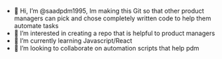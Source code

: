 - 👋 Hi, I’m @saadpdm1995, Im making this Git so that other product managers can pick and chose completely written code to help them automate tasks
- 👀 I’m interested in creating a repo that is helpful to product managers
- 🌱 I’m currently learning Javascript/React 
- 💞️ I’m looking to collaborate on automation scripts that help pdm

<!---
saadpdm1995/saadpdm1995 is a ✨ special ✨ repository because its `README.md` (this file) appears on your GitHub profile.
You can click the Preview link to take a look at your changes.
--->
